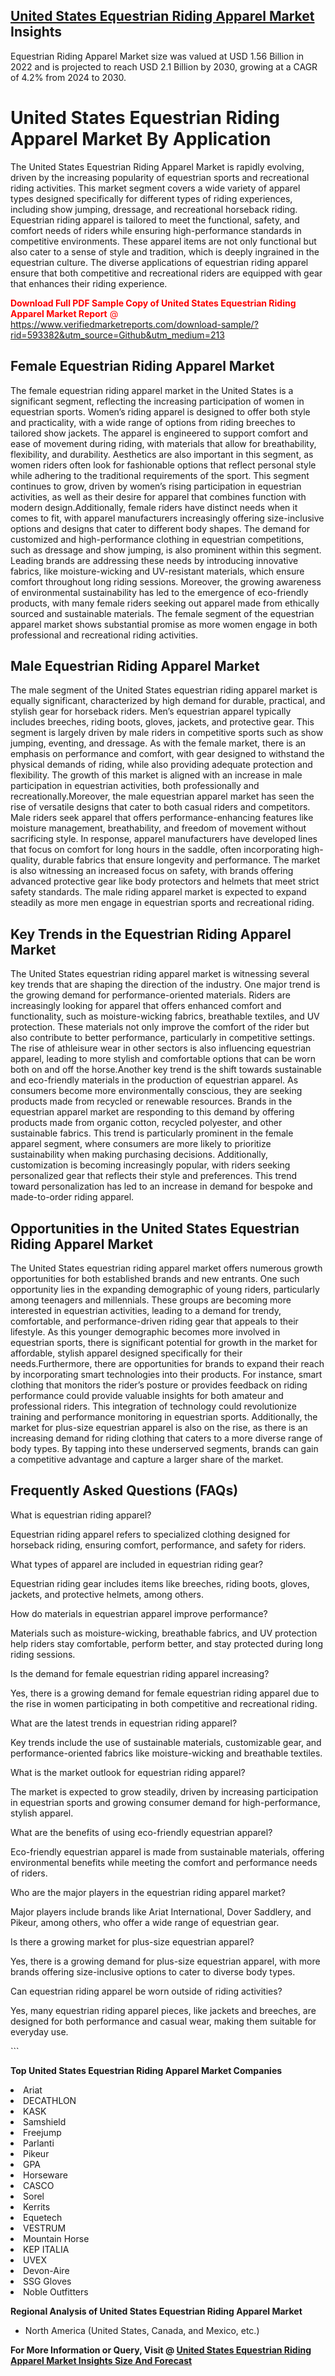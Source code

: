 <h2><a href="https://www.verifiedmarketreports.com/download-sample/?rid=593382&amp;utm_source=Github&amp;utm_medium=213" target="_blank">United States Equestrian Riding Apparel Market</a> Insights</h2><p>Equestrian Riding Apparel Market size was valued at USD 1.56 Billion in 2022 and is projected to reach USD 2.1 Billion by 2030, growing at a CAGR of 4.2% from 2024 to 2030.</p><p><h1>United States Equestrian Riding Apparel Market By Application</h1><p>The United States Equestrian Riding Apparel Market is rapidly evolving, driven by the increasing popularity of equestrian sports and recreational riding activities. This market segment covers a wide variety of apparel types designed specifically for different types of riding experiences, including show jumping, dressage, and recreational horseback riding. Equestrian riding apparel is tailored to meet the functional, safety, and comfort needs of riders while ensuring high-performance standards in competitive environments. These apparel items are not only functional but also cater to a sense of style and tradition, which is deeply ingrained in the equestrian culture. The diverse applications of equestrian riding apparel ensure that both competitive and recreational riders are equipped with gear that enhances their riding experience.<p><span class=""><span style="color: #ff0000;"><strong>Download Full PDF Sample Copy of United States Equestrian Riding Apparel Market Report</strong> @ </span><a href="https://www.verifiedmarketreports.com/download-sample/?rid=593382&amp;utm_source=Github&amp;utm_medium=213" target="_blank">https://www.verifiedmarketreports.com/download-sample/?rid=593382&amp;utm_source=Github&amp;utm_medium=213</a></span></p></p><h2>Female Equestrian Riding Apparel Market</h2><p>The female equestrian riding apparel market in the United States is a significant segment, reflecting the increasing participation of women in equestrian sports. Women’s riding apparel is designed to offer both style and practicality, with a wide range of options from riding breeches to tailored show jackets. The apparel is engineered to support comfort and ease of movement during riding, with materials that allow for breathability, flexibility, and durability. Aesthetics are also important in this segment, as women riders often look for fashionable options that reflect personal style while adhering to the traditional requirements of the sport. This segment continues to grow, driven by women’s rising participation in equestrian activities, as well as their desire for apparel that combines function with modern design.Additionally, female riders have distinct needs when it comes to fit, with apparel manufacturers increasingly offering size-inclusive options and designs that cater to different body shapes. The demand for customized and high-performance clothing in equestrian competitions, such as dressage and show jumping, is also prominent within this segment. Leading brands are addressing these needs by introducing innovative fabrics, like moisture-wicking and UV-resistant materials, which ensure comfort throughout long riding sessions. Moreover, the growing awareness of environmental sustainability has led to the emergence of eco-friendly products, with many female riders seeking out apparel made from ethically sourced and sustainable materials. The female segment of the equestrian apparel market shows substantial promise as more women engage in both professional and recreational riding activities.<h2>Male Equestrian Riding Apparel Market</h2><p>The male segment of the United States equestrian riding apparel market is equally significant, characterized by high demand for durable, practical, and stylish gear for horseback riders. Men’s equestrian apparel typically includes breeches, riding boots, gloves, jackets, and protective gear. This segment is largely driven by male riders in competitive sports such as show jumping, eventing, and dressage. As with the female market, there is an emphasis on performance and comfort, with gear designed to withstand the physical demands of riding, while also providing adequate protection and flexibility. The growth of this market is aligned with an increase in male participation in equestrian activities, both professionally and recreationally.Moreover, the male equestrian apparel market has seen the rise of versatile designs that cater to both casual riders and competitors. Male riders seek apparel that offers performance-enhancing features like moisture management, breathability, and freedom of movement without sacrificing style. In response, apparel manufacturers have developed lines that focus on comfort for long hours in the saddle, often incorporating high-quality, durable fabrics that ensure longevity and performance. The market is also witnessing an increased focus on safety, with brands offering advanced protective gear like body protectors and helmets that meet strict safety standards. The male riding apparel market is expected to expand steadily as more men engage in equestrian sports and recreational riding.<h2>Key Trends in the Equestrian Riding Apparel Market</h2><p>The United States equestrian riding apparel market is witnessing several key trends that are shaping the direction of the industry. One major trend is the growing demand for performance-oriented materials. Riders are increasingly looking for apparel that offers enhanced comfort and functionality, such as moisture-wicking fabrics, breathable textiles, and UV protection. These materials not only improve the comfort of the rider but also contribute to better performance, particularly in competitive settings. The rise of athleisure wear in other sectors is also influencing equestrian apparel, leading to more stylish and comfortable options that can be worn both on and off the horse.Another key trend is the shift towards sustainable and eco-friendly materials in the production of equestrian apparel. As consumers become more environmentally conscious, they are seeking products made from recycled or renewable resources. Brands in the equestrian apparel market are responding to this demand by offering products made from organic cotton, recycled polyester, and other sustainable fabrics. This trend is particularly prominent in the female apparel segment, where consumers are more likely to prioritize sustainability when making purchasing decisions. Additionally, customization is becoming increasingly popular, with riders seeking personalized gear that reflects their style and preferences. This trend toward personalization has led to an increase in demand for bespoke and made-to-order riding apparel.<h2>Opportunities in the United States Equestrian Riding Apparel Market</h2><p>The United States equestrian riding apparel market offers numerous growth opportunities for both established brands and new entrants. One such opportunity lies in the expanding demographic of young riders, particularly among teenagers and millennials. These groups are becoming more interested in equestrian activities, leading to a demand for trendy, comfortable, and performance-driven riding gear that appeals to their lifestyle. As this younger demographic becomes more involved in equestrian sports, there is significant potential for growth in the market for affordable, stylish apparel designed specifically for their needs.Furthermore, there are opportunities for brands to expand their reach by incorporating smart technologies into their products. For instance, smart clothing that monitors the rider’s posture or provides feedback on riding performance could provide valuable insights for both amateur and professional riders. This integration of technology could revolutionize training and performance monitoring in equestrian sports. Additionally, the market for plus-size equestrian apparel is also on the rise, as there is an increasing demand for riding clothing that caters to a more diverse range of body types. By tapping into these underserved segments, brands can gain a competitive advantage and capture a larger share of the market.<h2>Frequently Asked Questions (FAQs)</h2><p>What is equestrian riding apparel? </p><p>Equestrian riding apparel refers to specialized clothing designed for horseback riding, ensuring comfort, performance, and safety for riders.</p><p>What types of apparel are included in equestrian riding gear? </p><p>Equestrian riding gear includes items like breeches, riding boots, gloves, jackets, and protective helmets, among others.</p><p>How do materials in equestrian apparel improve performance? </p><p>Materials such as moisture-wicking, breathable fabrics, and UV protection help riders stay comfortable, perform better, and stay protected during long riding sessions.</p><p>Is the demand for female equestrian riding apparel increasing? </p><p>Yes, there is a growing demand for female equestrian riding apparel due to the rise in women participating in both competitive and recreational riding.</p><p>What are the latest trends in equestrian riding apparel? </p><p>Key trends include the use of sustainable materials, customizable gear, and performance-oriented fabrics like moisture-wicking and breathable textiles.</p><p>What is the market outlook for equestrian riding apparel? </p><p>The market is expected to grow steadily, driven by increasing participation in equestrian sports and growing consumer demand for high-performance, stylish apparel.</p><p>What are the benefits of using eco-friendly equestrian apparel? </p><p>Eco-friendly equestrian apparel is made from sustainable materials, offering environmental benefits while meeting the comfort and performance needs of riders.</p><p>Who are the major players in the equestrian riding apparel market? </p><p>Major players include brands like Ariat International, Dover Saddlery, and Pikeur, among others, who offer a wide range of equestrian gear.</p><p>Is there a growing market for plus-size equestrian apparel? </p><p>Yes, there is a growing demand for plus-size equestrian apparel, with more brands offering size-inclusive options to cater to diverse body types.</p><p>Can equestrian riding apparel be worn outside of riding activities? </p><p>Yes, many equestrian riding apparel pieces, like jackets and breeches, are designed for both performance and casual wear, making them suitable for everyday use.</p>```</p><p><strong>Top United States Equestrian Riding Apparel Market Companies</strong></p><div data-test-id=""><p><li>Ariat</li><li> DECATHLON</li><li> KASK</li><li> Samshield</li><li> Freejump</li><li> Parlanti</li><li> Pikeur</li><li> GPA</li><li> Horseware</li><li> CASCO</li><li> Sorel</li><li> Kerrits</li><li> Equetech</li><li> VESTRUM</li><li> Mountain Horse</li><li> KEP ITALIA</li><li> UVEX</li><li> Devon-Aire</li><li> SSG Gloves</li><li> Noble Outfitters</li></p><div><strong>Regional Analysis of&nbsp;United States Equestrian Riding Apparel Market</strong></div><ul><li dir="ltr"><p dir="ltr">North America&nbsp;(United States, Canada, and Mexico, etc.)</p></li></ul><p><strong>For More Information or Query, Visit @&nbsp;</strong><strong><a href="https://www.verifiedmarketreports.com/product/equestrian-riding-apparel-market/?utm_source=Github&amp;utm_medium=213" target="_blank">United States Equestrian Riding Apparel Market Insights Size And Forecast</a></strong></p></div>
